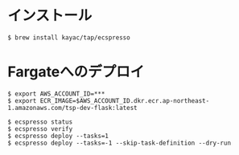 # インストール

```
$ brew install kayac/tap/ecspresso
```

# Fargateへのデプロイ

```
$ export AWS_ACCOUNT_ID=***
$ export ECR_IMAGE=$AWS_ACCOUNT_ID.dkr.ecr.ap-northeast-1.amazonaws.com/tsp-dev-flask:latest
```

```
$ ecspresso status
$ ecspresso verify
$ ecspresso deploy --tasks=1
$ ecspresso deploy --tasks=-1 --skip-task-definition --dry-run
```
